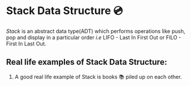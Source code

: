# **Stack Data Structure**  :cd:
*Stack* is an abstract data type(ADT) which performs operations like push, pop and display in a particular order *i.e* LIFO - Last In First Out or FILO - First In Last Out.

## Real life examples of Stack Data Structure:
1. A good real life example of Stack is books :books: piled up on each other.